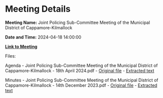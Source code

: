 # Meeting Details

**Meeting Name:** Joint Policing Sub-Committee Meeting of the Municipal District of Cappamore-Kilmallock

**Date and Time:** 2024-04-18 14:00:00

**[Link to Meeting](https://www.limerick.ie/council/whats-on/joint-policing-sub-committee-meeting-of-the-municipal-district-of-cappamore-2)**

Files: 

Agenda - Joint Policing Sub-Committee Meeting of the Municipal District of Cappamore-Kilmallock - 18th April 2024.pdf - [Original file](https://www.limerick.ie/sites/default/files/media/documents/2024-04/01-agenda-joint-policing-sub-committee-meeting-of-the-municipal-district-of-cappamore-kilmallock-18th-april-2024.pdf) - [Extracted text](./Agenda%20-%20Joint%20Policing%20Sub-Committee%20Meeting%20of%20the%20Municipal%20District%20of%20Cappamore-Kilmallock%20-%2018th%20April%202024.md)

Minutes - Joint Policing Sub-Committee Meeting of the Municipal District of Cappamore-Kilmallock - 14th December 2023.pdf - [Original file](https://www.limerick.ie/sites/default/files/media/documents/2024-04/02-minutes-joint-policing-sub-committee-meeting-of-the-municipal-district-of-cappamore-kilmallock-14th-december-2023.pdf) - [Extracted text](./Minutes%20-%20Joint%20Policing%20Sub-Committee%20Meeting%20of%20the%20Municipal%20District%20of%20Cappamore-Kilmallock%20-%2014th%20December%202023.md)

